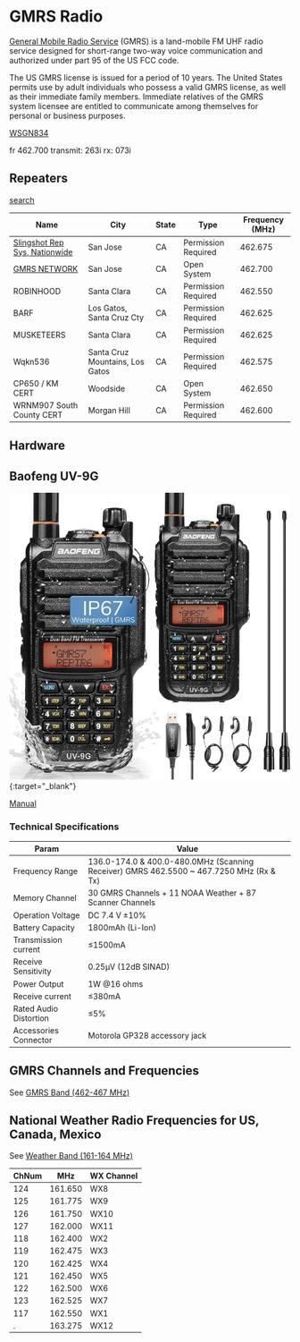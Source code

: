 # GMRS Radio

[General Mobile Radio Service](https://en.wikipedia.org/wiki/General_Mobile_Radio_Service) (GMRS) is a land-mobile FM UHF radio service designed for short-range two-way voice communication and authorized under part 95 of the US FCC code.

The US GMRS license is issued for a period of 10 years. The United States permits use by adult individuals who possess a valid GMRS license, as well as their immediate family members. Immediate relatives of the GMRS system licensee are entitled to communicate among themselves for personal or business purposes.

[WSGN834](https://wireless2.fcc.gov/UlsApp/UlsSearch/license.jsp?licKey=5072537)

fr 462.700
transmit: 263i
rx: 073i


## Repeaters

[search](https://mygmrs.com/repeaters?name=&location=&state=CA&frequency=&output_tone=&input_tone=&type=&ori=&travel=&sort=Location&start=150&step=50)

Name|City|State|Type|Frequency (MHz)
----|----|-----|----|---------
[Slingshot Rep Sys, Nationwide](https://mygmrs.com/repeater/6660)|San Jose|CA|Permission Required|462.675
[GMRS NETWORK](https://mygmrs.com/repeater/8982)|San Jose|CA|Open System|462.700
ROBINHOOD|Santa Clara|CA|Permission Required|462.550
BARF|Los Gatos, Santa Cruz Cty|CA|Permission Required|462.625
MUSKETEERS|Santa Clara|CA|Permission Required|462.625
Wqkn536|Santa Cruz Mountains, Los Gatos|CA|Permission Required|462.575
CP650 / KM CERT|Woodside|CA|Open System|462.650
WRNM907 South County CERT|Morgan Hill|CA|Permission Required|462.600

## Hardware

## Baofeng UV-9G

[![baofeng-uv-9g](baofeng-uv-9g.jpg "baofeng-uv-9g")](https://www.amazon.com/gp/product/B0B6NQYBKT/){:target="_blank"}

[Manual](https://baofeng.s3.amazonaws.com/BAOFENG_UV-9G_GMRS_User_Manual_20210806.pdf)

### Technical Specifications

Param|Value
-----|--
Frequency Range|136.0-174.0 & 400.0-480.0MHz (Scanning Receiver) GMRS 462.5500 ~ 467.7250 MHz (Rx & Tx)
Memory Channel|30 GMRS Channels + 11 NOAA Weather + 87 Scanner Channels
Operation Voltage|DC 7.4 V ±10%
Battery Capacity|1800mAh (Li-Ion)
Transmission current|≤1500mA
Receive Sensitivity|0.25μV (12dB SINAD)
Power Output|1W @16 ohms
Receive current|≤380mA
Rated Audio Distortion|≤5%
Accessories Connector|Motorola GP328 accessory jack

## GMRS Channels and Frequencies

See [GMRS Band (462-467 MHz)](bands.html)

## National Weather Radio Frequencies for US, Canada, Mexico

See [Weather Band (161-164 MHz)](bands.html)

ChNum|MHz|WX Channel
-----|---|----
124|161.650|WX8
125|161.775|WX9
126|161.750|WX10
127|162.000|WX11
118|162.400|WX2
119|162.475|WX3
120|162.425|WX4
121|162.450|WX5
122|162.500|WX6
123|162.525|WX7
117|162.550|WX1
.|163.275|WX12
